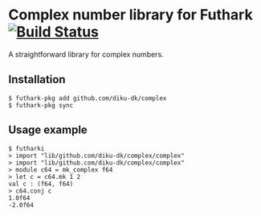 # Complex number library for Futhark [![Build Status](https://travis-ci.org/diku-dk/complex.svg?branch=master)](https://travis-ci.org/diku-dk/complex)

A straightforward library for complex numbers.

## Installation

```
$ futhark-pkg add github.com/diku-dk/complex
$ futhark-pkg sync
```

## Usage example

```
$ futharki
> import "lib/github.com/diku-dk/complex/complex"
> import "lib/github.com/diku-dk/complex/complex"
> module c64 = mk_complex f64
> let c = c64.mk 1 2
val c : (f64, f64)
> c64.conj c
1.0f64
-2.0f64
```
